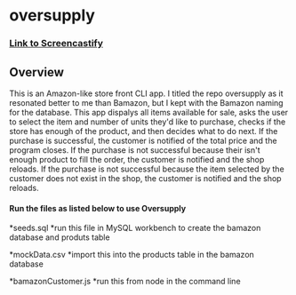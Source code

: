 # oversupply

### [Link to Screencastify](https://drive.google.com/file/d/1KcddaCs1S0VcMTcHJiC1PseTmLm1GbHh/view?usp=sharing)

## Overview
This is an Amazon-like store front CLI app. I titled the repo oversupply as it resonated better to me than Bamazon, but I kept with the Bamazon naming for the database. This app dispalys all items available for sale, asks the user to select the item and number of units they'd like to purchase, checks if the store has enough of the product, and then decides what to do next. If the purchase is successful, the customer is notified of the total price and the program closes. If the purchase is not successful because their isn't enough product to fill the order, the customer is notified and the shop reloads. If the purchase is not successful because the item selected by the customer does not exist in the shop, the customer is notified and the shop reloads.

#### Run the files as listed below to use Oversupply
*seeds.sql
    *run this file in MySQL workbench to create the bamazon database and produts table

*mockData.csv
    *import this into the products table in the bamazon database

*bamazonCustomer.js
    *run this from node in the command line